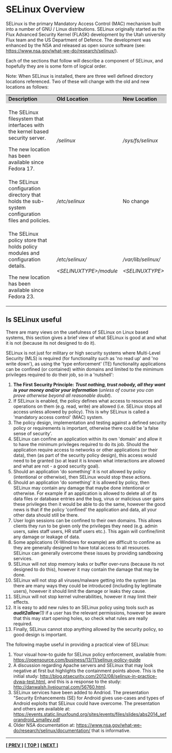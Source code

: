 # SELinux Overview

SELinux is the primary Mandatory Access Control (MAC) mechanism built
into a number of GNU / Linux distributions. SELinux originally started
as the Flux Advanced Security Kernel (FLASK) development by the Utah
university Flux team and the US Department of Defence. The development
was enhanced by the NSA and released as open source software (see:
<https://www.nsa.gov/what-we-do/research/selinux/>).

Each of the sections that follow will describe a component of SELinux,
and hopefully they are is some form of logical order.

Note: When SELinux is installed, there are three well defined directory
locations referenced. Two of these will change with the old and new
locations as follows:

<table>
<tbody>
<tr style="background-color:#D3D3D3;">
<td><strong>Description</strong></td>
<td><strong>Old Location</strong></td>
<td><strong>New Location</strong></td>
</tr>
<tr>
<td><p>The SELinux filesystem that interfaces with the kernel based security server.</p>
<p>The new location has been available since Fedora 17.</p></td>
<td><em>/selinux</em></td>
<td><em>/sys/fs/selinux</em></td>
</tr>
<tr>
<td>The SELinux configuration directory that holds the sub-system configuration files and policies.</td>
<td><em>/etc/selinux</em></td>
<td>No change</td>
</tr>
<tr>
<td><p>The SELinux policy store that holds policy modules and configuration details.</p>
<p>The new location has been available since Fedora 23.</p></td>
<td><p><em>/etc/selinux/</em></p>
<p><em>&lt;SELINUXTYPE&gt;/module</em></p></td>
<td><p><em>/var/lib/selinux/</em></p>
<p><em>&lt;SELINUXTYPE&gt;</em></p></td>
</tr>
</tbody>
</table>


## Is SELinux useful

There are many views on the usefulness of SELinux on Linux based
systems, this section gives a brief view of what SELinux is good at and
what it is not (because its not designed to do it).

SELinux is not just for military or high security systems where
Multi-Level Security (MLS) is required (for functionality such as 'no
read up' and 'no write down'), as using the 'type enforcement' (TE)
functionality applications can be confined (or contained) within domains
and limited to the mimimum privileges required to do their job, so in a
'nutshell':

1.  **The First Security Principle:** ***Trust nothing, trust nobody, all
    they want is your money and/or your information*** (*unless of course you
    can prove otherwise beyond all reasonable doubt*).
2.  If SELinux is enabled, the policy defines what access to resources
    and operations on them (e.g. read, write) are allowed (i.e. SELinux
    stops all access unless allowed by policy). This is why SELinux is
    called a 'mandatory access control' (MAC) system.
3.  The policy design, implementation and testing against a defined
    security policy or requirements is important, otherwise there could
    be 'a false sense of security'.
4.  SELinux can confine an application within its own 'domain' and allow
    it to have the minimum privileges required to do its job. Should
    the application require access to networks or other applications (or
    their data), then (as part of the security policy design), this
    access would need to be granted (so at least it is known what
    interactions are allowed and what are not - a good security goal).
5.  Should an application 'do something' it is not allowed by policy
    (intentional or otherwise), then SELinux would stop these actions.
6.  Should an application 'do something' it is allowed by policy, then
    SELinux may contain any damage that maybe done intentional or
    otherwise. For example if an application is allowed to delete all of
    its data files or database entries and the bug, virus or malicious
    user gains these privileges then it would be able to do the same,
    however the good news is that if the policy 'confined' the
    application and data, all your other data should still be there.
7.  User login sessions can be confined to their own domains. This
    allows clients they run to be given only the privileges they need
    (e.g. admin users, sales staff users, HR staff users etc.). This
    again will confine/limit any damage or leakage of data.
8.  Some applications (X-Windows for example) are difficult to confine
    as they are generally designed to have total access to all
    resources. SELinux can generally overcome these issues by providing
    sandboxing services.
9.  SELinux will not stop memory leaks or buffer over-runs (because its
    not designed to do this), however it may contain the damage that may
    be done.
10. SELinux will not stop all viruses/malware getting into the system
    (as there are many ways they could be introduced (including by
    legitimate users), however it should limit the damage or leaks they
    cause.
11. SELinux will not stop kernel vulnerabilities, however it may limit
    their effects.
12. It is easy to add new rules to an SELinux policy using tools such as
    ***audit2allow**(1)* if a user has the relevant permissions, however
    be aware that this may start opening holes, so check what rules are
    really required.
13. Finally, SELinux cannot stop anything allowed by the security
    policy, so good design is important.

The following maybe useful in providing a practical view of SELinux:

1.  Your visual how-to guide for SELinux policy enforcement, available from:
    <https://opensource.com/business/13/11/selinux-policy-guide>
2.  A discussion regarding Apache servers and SELinux that may look
    negative at first but highlights the containment points above. This
    is the initial study:
    <http://blog.ptsecurity.com/2012/08/selinux-in-practice-dvwa-test.html>,
    and this is a response to the study:
    <http://danwalsh.livejournal.com/56760.html>.
3.  SELinux services have been added to Andriod. The presentation
    "Security Enhancements (SE) for Android gives use-cases and
    types of Android exploits that SELinux could have overcome. The
    presentation and others are available at:
    <https://events.static.linuxfound.org/sites/events/files/slides/abs2014_seforandroid_smalley.pdf>
4.  Older NSA documentation at: <https://www.nsa.gov/what-we-do/research/selinux/documentation/>
    that is informative.


<!-- %CUTHERE% -->

---
**[[ PREV ]](terminology.md)** **[[ TOP ]](#)** **[[ NEXT ]](core_components.md)**
